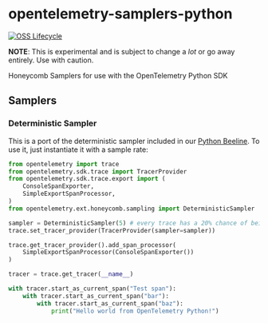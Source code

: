 # opentelemetry-samplers-python

[![OSS Lifecycle](https://img.shields.io/osslifecycle/honeycombio/opentelemetry-samplers-python)](https://github.com/honeycombio/home/blob/main/honeycomb-oss-lifecycle-and-practices.md)

**NOTE**: This is experimental and is subject to change a _lot_ or go away entirely. Use with caution.

Honeycomb Samplers for use with the OpenTelemetry Python SDK

## Samplers

### Deterministic Sampler

This is a port of the deterministic sampler included in our [Python Beeline](https://github.com/honeycombio/beeline-python). To use it, just instantiate it with a sample rate:

```python
from opentelemetry import trace
from opentelemetry.sdk.trace import TracerProvider
from opentelemetry.sdk.trace.export import (
    ConsoleSpanExporter,
    SimpleExportSpanProcessor,
)
from opentelemetry.ext.honeycomb.sampling import DeterministicSampler

sampler = DeterministicSampler(5) # every trace has a 20% chance of being sampled
trace.set_tracer_provider(TracerProvider(sampler=sampler))

trace.get_tracer_provider().add_span_processor(
    SimpleExportSpanProcessor(ConsoleSpanExporter())
)

tracer = trace.get_tracer(__name__)

with tracer.start_as_current_span("Test span"):
    with tracer.start_as_current_span("bar"):
        with tracer.start_as_current_span("baz"):
            print("Hello world from OpenTelemetry Python!")
```
